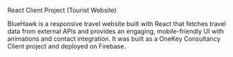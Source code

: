 React Client Project (Tourist Website)

BlueHawk is a responsive travel website built with React that fetches travel data from external APIs and provides an engaging, mobile-friendly UI with animations and contact integration. It was built as a OneKey Consultancy Client project and deployed on Firebase.
